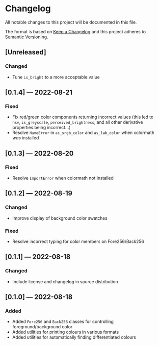 # Changelog
All notable changes to this project will be documented in this file.

The format is based on [Keep a Changelog](http://keepachangelog.com/en/1.0.0/)
and this project adheres to [Semantic Versioning](http://semver.org/spec/v2.0.0.html).


## [Unreleased]
### Changed
 - Tune `is_bright` to a more acceptable value


## [0.1.4] — 2022-08-21
### Fixed
 - Fix red/green color components returning incorrect values (this led to `hsv`, `is_greyscale`, `perceived_brightness`, and all other derivative properties being incorrect...)
 - Resolve `NameError` in `as_srgb_color` and `as_lab_color` when colormath _was_ installed


## [0.1.3] — 2022-08-20
### Fixed
 - Resolve `ImportError` when colormath not installed


## [0.1.2] — 2022-08-19
### Changed
 - Improve display of background color swatches

### Fixed
 - Resolve incorrect typing for color members on Fore256/Back256


## [0.1.1] — 2022-08-18
### Changed
 - Include license and changelog in source distribution


## [0.1.0] — 2022-08-18
### Added
 - Added `Fore256` and `Back256` classes for controlling foreground/background color
 - Added utilities for printing colours in various formats
 - Added utilities for automatically finding differentiated colours
